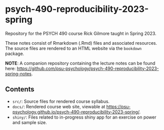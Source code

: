 # psych-490-reproducibility-2023-spring

Repository for the PSYCH 490 course Rick Gilmore taught in Spring 2023.

These notes consist of Rmarkdown (.Rmd) files and associated resources. The source files are rendered to an HTML website via the `bookdown` package.

**NOTE**: A companion repository containing the lecture notes can be found here: <https://github.com/psu-psychology/psych-490-reproducibility-2023-spring-notes>.

## Contents

- `src/`: Source files for rendered course syllabus.
- `docs/`: Rendered course web site, viewable at <https://psu-psychology.github.io/psych-490-reproducibility-2023-spring/>.
- `shiny/`: Files related to in-progress shiny app for an exercise on power and sample size.
